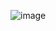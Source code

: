 ![image](https://user-images.githubusercontent.com/114563712/192717758-1b5550b6-e82b-415c-870c-08b6e4696cf4.png)
